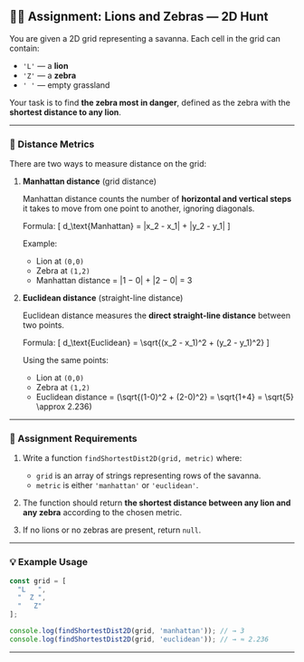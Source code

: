 ## 🦁🦓 Assignment: Lions and Zebras — 2D Hunt

You are given a 2D grid representing a savanna.
Each cell in the grid can contain:

* `'L'` — a **lion**
* `'Z'` — a **zebra**
* `' '` — empty grassland

Your task is to find **the zebra most in danger**, defined as the zebra with the **shortest distance to any lion**.

---

### 📏 Distance Metrics

There are two ways to measure distance on the grid:

1. **Manhattan distance** (grid distance)

   Manhattan distance counts the number of **horizontal and vertical steps** it takes to move from one point to another, ignoring diagonals.

   Formula:
   [
   d_\text{Manhattan} = |x_2 - x_1| + |y_2 - y_1|
   ]

   Example:

   * Lion at `(0,0)`
   * Zebra at `(1,2)`
   * Manhattan distance = |1 − 0| + |2 − 0| = 3

2. **Euclidean distance** (straight-line distance)

   Euclidean distance measures the **direct straight-line distance** between two points.

   Formula:
   [
   d_\text{Euclidean} = \sqrt{(x_2 - x_1)^2 + (y_2 - y_1)^2}
   ]

   Using the same points:

   * Lion at `(0,0)`
   * Zebra at `(1,2)`
   * Euclidean distance = (\sqrt{(1-0)^2 + (2-0)^2} = \sqrt{1+4} = \sqrt{5} \approx 2.236)

---

### 📝 Assignment Requirements

1. Write a function `findShortestDist2D(grid, metric)` where:

   * `grid` is an array of strings representing rows of the savanna.
   * `metric` is either `'manhattan'` or `'euclidean'`.

2. The function should return **the shortest distance between any lion and any zebra** according to the chosen metric.

3. If no lions or no zebras are present, return `null`.

---

### 💡 Example Usage

```js
const grid = [
  "L   ",
  "  Z ",
  "   Z"
];

console.log(findShortestDist2D(grid, 'manhattan')); // → 3
console.log(findShortestDist2D(grid, 'euclidean')); // → ≈ 2.236
```

---
